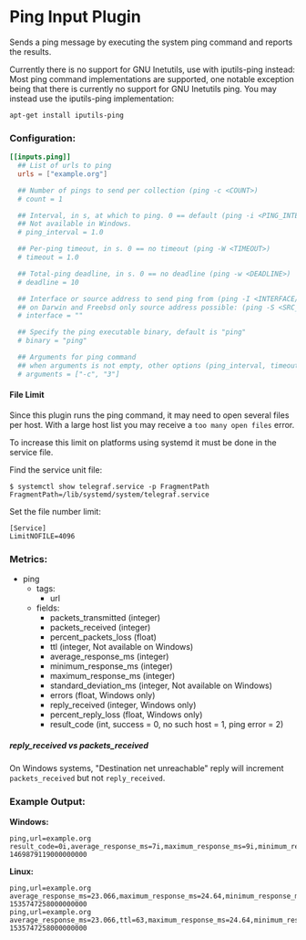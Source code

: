 # Ping Input Plugin

Sends a ping message by executing the system ping command and reports the results.

Currently there is no support for GNU Inetutils, use with iputils-ping
instead:
Most ping command implementations are supported, one notable exception being
that there is currently no support for GNU Inetutils ping.  You may instead
use the iputils-ping implementation:
```
apt-get install iputils-ping
```

### Configuration:

```toml
[[inputs.ping]]
  ## List of urls to ping
  urls = ["example.org"]

  ## Number of pings to send per collection (ping -c <COUNT>)
  # count = 1

  ## Interval, in s, at which to ping. 0 == default (ping -i <PING_INTERVAL>)
  ## Not available in Windows.
  # ping_interval = 1.0

  ## Per-ping timeout, in s. 0 == no timeout (ping -W <TIMEOUT>)
  # timeout = 1.0

  ## Total-ping deadline, in s. 0 == no deadline (ping -w <DEADLINE>)
  # deadline = 10

  ## Interface or source address to send ping from (ping -I <INTERFACE/SRC_ADDR>)
  ## on Darwin and Freebsd only source address possible: (ping -S <SRC_ADDR>)
  # interface = ""

  ## Specify the ping executable binary, default is "ping"
  # binary = "ping"

  ## Arguments for ping command
  ## when arguments is not empty, other options (ping_interval, timeout, etc) will be ignored
  # arguments = ["-c", "3"]
```

#### File Limit

Since this plugin runs the ping command, it may need to open several files per
host.  With a large host list you may receive a `too many open files` error.

To increase this limit on platforms using systemd it must be done in the
service file.


Find the service unit file:
```
$ systemctl show telegraf.service -p FragmentPath
FragmentPath=/lib/systemd/system/telegraf.service
```

Set the file number limit:
```
[Service]
LimitNOFILE=4096
```

### Metrics:

- ping
  - tags:
    - url
  - fields:
    - packets_transmitted (integer)
    - packets_received (integer)
    - percent_packets_loss (float)
    - ttl (integer, Not available on Windows)
    - average_response_ms (integer)
    - minimum_response_ms (integer)
    - maximum_response_ms (integer)
    - standard_deviation_ms (integer, Not available on Windows)
    - errors (float, Windows only)
    - reply_received (integer, Windows only)
    - percent_reply_loss (float, Windows only)
    - result_code (int, success = 0, no such host = 1, ping error = 2)

##### reply_received vs packets_received

On Windows systems, "Destination net unreachable" reply will increment `packets_received` but not `reply_received`.

### Example Output:

**Windows:**
```
ping,url=example.org result_code=0i,average_response_ms=7i,maximum_response_ms=9i,minimum_response_ms=7i,packets_received=4i,packets_transmitted=4i,percent_packet_loss=0,percent_reply_loss=0,reply_received=4i 1469879119000000000
```

**Linux:**
```
ping,url=example.org average_response_ms=23.066,maximum_response_ms=24.64,minimum_response_ms=22.451,packets_received=5i,packets_transmitted=5i,percent_packet_loss=0,result_code=0i,standard_deviation_ms=0.809 1535747258000000000
ping,url=example.org average_response_ms=23.066,ttl=63,maximum_response_ms=24.64,minimum_response_ms=22.451,packets_received=5i,packets_transmitted=5i,percent_packet_loss=0,result_code=0i,standard_deviation_ms=0.809 1535747258000000000
```
